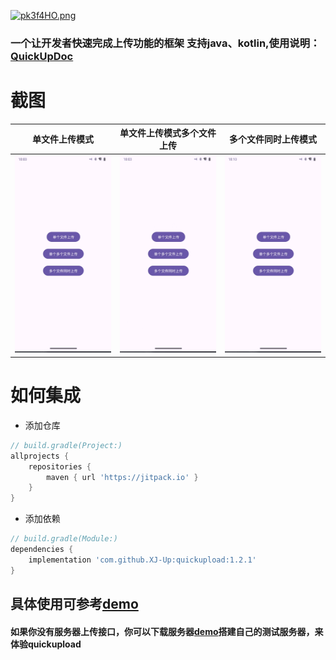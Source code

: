 [![pk3f4HO.png](https://s21.ax1x.com/2024/05/30/pk3f4HO.png)](https://imgse.com/i/pk3f4HO)

### 一个让开发者快速完成上传功能的框架 支持java、kotlin,使用说明：[QuickUpDoc](https://xj-up.github.io/quickupdoc/)

# 截图

| 单文件上传模式                                                                                      | 单文件上传模式多个文件上传                                                                                      | 多个文件同时上传模式                                                                                        |
|----------------------------------------------------------------------------------------------|----------------------------------------------------------------------------------------------------|---------------------------------------------------------------------------------------------------|
| ![单文件上传模式](https://github.com/XJ-Up/quickupload/blob/main/pictureresources/one.gif?raw=true) | ![单文件上传模式多个文件上传](https://github.com/XJ-Up/quickupload/blob/main/pictureresources/two.gif?raw=true) | ![多个文件同时上传模式](https://github.com/XJ-Up/quickupload/blob/main/pictureresources/three.gif?raw=true) |

# 如何集成

- 添加仓库

```groovy
// build.gradle(Project:)
allprojects {
    repositories {
        maven { url 'https://jitpack.io' }
    }
}
```

- 添加依赖

```groovy
// build.gradle(Module:)
dependencies {
    implementation 'com.github.XJ-Up:quickupload:1.2.1'
}
```
## 具体使用可参考[demo](https://github.com/XJ-Up/quickupload/tree/main/app/src/main/java/com/dh/updemo)
#### 如果你没有服务器上传接口，你可以下载服务器[demo](https://github.com/XJ-Up/TestServer)搭建自己的测试服务器，来体验quickupload


